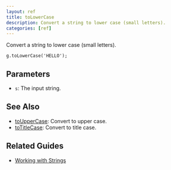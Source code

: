 ```yaml
---
layout: ref
title: toLowerCase
description: Convert a string to lower case (small letters).
categories: [ref]
---
```

Convert a string to lower case (small letters).

    g.toLowerCase('HELLO');

## Parameters
- `s`: The input string.

## See Also
- [toUpperCase](toUpperCase.html): Convert to upper case.
- [toTitleCase](toTitleCase.html): Convert to title case.

## Related Guides
- [Working with Strings](../guide/string.html)
